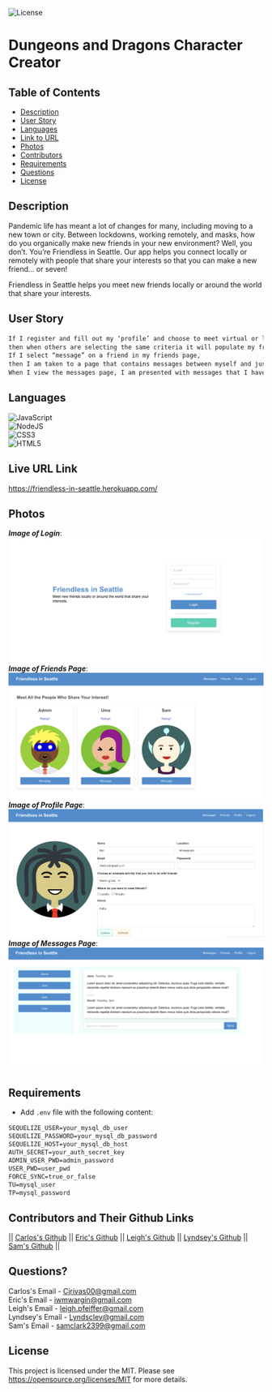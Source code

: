 
  ![License](https://img.shields.io/badge/License-MIT-yellow.svg)
  # Dungeons and Dragons Character Creator
  ## Table of Contents
  * [Description](#description)
  * [User Story](#user-story)
  * [Languages](#languages)
  * [Link to URL](#live-url-link)
  * [Photos](#photos)
  * [Contributors](#contributors-and-their-github-links)
  * [Requirements](#requirements)
  * [Questions](#questions)
  * [License](#license)
  

  ## Description
  Pandemic life has meant a lot of changes for many, including moving to a new town or city.
  Between lockdowns, working remotely, and masks, how do you organically make new friends in your new environment? 
  Well, you don’t. You’re Friendless in Seattle. 
  Our app helps you connect locally or remotely with people that share your interests so that you can make a new friend… or seven! 

  Friendless in Seattle helps you meet new friends locally or around the world that share your interests.
  
  ## User Story
  ``` md
  If I register and fill out my ‘profile’ and choose to meet virtual or local friends and choose an interest category, 
  then when others are selecting the same criteria it will populate my friends page. 
  If I select “message” on a friend in my friends page, 
  then I am taken to a page that contains messages between myself and just that friend. 
  When I view the messages page, I am presented with messages that I have open.
  ```
  
  
  ## Languages
   ![JavaScript](https://img.shields.io/badge/javascript-%23323330.svg?style=for-the-badge&logo=javascript&logoColor=%23F7DF1E)
   <br>
    ![NodeJS](https://img.shields.io/badge/node.js-6DA55F?style=for-the-badge&logo=node.js&logoColor=white)
   <br>
    ![CSS3](https://img.shields.io/badge/css3-%231572B6.svg?style=for-the-badge&logo=css3&logoColor=white)
   <br>
    ![HTML5](https://img.shields.io/badge/html5-%23E34F26.svg?style=for-the-badge&logo=html5&logoColor=white)
   <br>

  ## Live URL Link
  https://friendless-in-seattle.herokuapp.com/
  
  ## Photos
  **_Image of Login_**:
  <br>
  <img src="https://github.com/Clos01/Friendless-in-seattle/blob/main/README-images/Login.png">
  <br>
  _**Image of Friends Page**_:
  <br>
  <img src="https://github.com/Clos01/Friendless-in-seattle/blob/main/README-images/Friends.png">
  <br>
  _**Image of Profile Page**_:
  <br>
  <img src="https://github.com/Clos01/Friendless-in-seattle/blob/main/README-images/Profile.png">
  <br>
  _**Image of Messages Page**_:
  <br>
  <img src="https://github.com/Clos01/Friendless-in-seattle/blob/main/README-images/Messages.png">
  
  
  ## Requirements

* Add `.env` file with the following content:

```
SEQUELIZE_USER=your_mysql_db_user
SEQUELIZE_PASSWORD=your_mysql_db_password
SEQUELIZE_HOST=your_mysql_db_host
AUTH_SECRET=your_auth_secret_key
ADMIN_USER_PWD=admin_password
USER_PWD=user_pwd
FORCE_SYNC=true_or_false
TU=mysql_user
TP=mysql_password
```
  ## Contributors and Their Github Links
  ||
[Carlos's Github](https://github.com/Clos01) ||
[Eric's Github](https://github.com/iwmwargin) ||
[Leigh's Github](https://github.com/leigh-pfeiffer) ||
[Lyndsey's Github](https://github.com/lyndsclev) ||
[Sam's Github](https://github.com/Sam-Clark1) ||
  ## Questions? 
  Carlos's Email - Cjrivas00@gmail.com
  <br>
  Eric's Email - iwmwargin@gmail.com
  <br>
  Leigh's Email - leigh.pfeiffer@gmail.com
  <br>
  Lyndsey's Email - Lyndsclev@gmail.com
  <br>
  Sam's Email - samclark2399@gmail.com
  <br>

  ## License
  This project is licensed under the MIT. Please see https://opensource.org/licenses/MIT for more details.  


